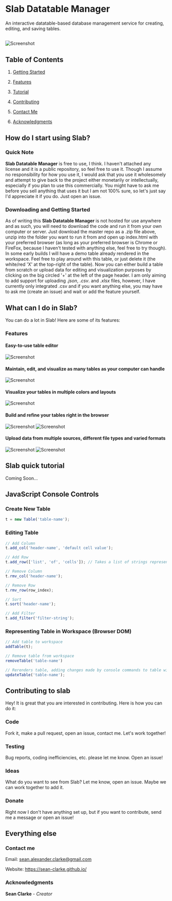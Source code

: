 # Slab Datatable Manager
An interactive datatable-based database management service for creating, editing, and saving tables.
## 
 
![Screenshot](https://raw.github.com/Sean-Clarke/website-dbms/screenshots/titless.png?raw=true "Easy to use, beautiful table management")

##
## Table of Contents
   1. [Getting Started](#downloading-and-getting-started)
   
   2. [Features](#features)
   
   3. [Tutorial](#slab-quick-tutorial)
   
   4. [Contributing](#contributing-to-slab)
   
   5. [Contact Me](#contact-me)
   
   6. [Acknowledgments](#acknowledgments)
   
## How do I start using Slab?
### Quick Note
**Slab Datatable Manager** is free to use, I think. I haven't attached any license and it is a public repository, so feel free to use it. Though I assume no responsibility for how you use it, I would ask that you use it wholesomely and attempt to give back to the project either monetarily or intellectually, especially if you plan to use this commercially. You might have to ask me before you sell anything that uses it but I am not 100% sure, so let's just say I'd appreciate it if you do. Just open an issue.

### Downloading and Getting Started
As of writing this **Slab Datatable Manager** is not hosted for use anywhere and as such, you will need to download the code and run it from your own computer or server. Just download the master repo as a .zip file above, unzip into the folder you want to run it from and open up index.html with your preferred browser (as long as your preferred browser is Chrome or FireFox, because I haven't tested with anything else, feel free to try though). In some early builds I will have a demo table already rendered in the workspace. Feel free to play around with this table, or just delete it (the white/red 'X' at the top-right of the table). Now you can either build a table from scratch or upload data for editing and visualization purposes by clicking on the big circled '+' at the left of the page header. I am only aiming to add support for uploading _.json_, _.csv_. and _.xlsx_ files, however, I have currently only integrated .csv and if you want anything else, you may have to ask me (create an issue) and wait or add the feature yourself.

## What can I do in Slab?
You can do a lot in Slab! Here are some of its features:
### Features
#### Easy-to-use table editor
![Screenshot](https://raw.github.com/Sean-Clarke/website-dbms/screenshots/editor.png?raw=true "Easy editing functionality")
#### Maintain, edit, and visualize as many tables as your computer can handle
![Screenshot](https://raw.github.com/Sean-Clarke/website-dbms/screenshots/multitables.png?raw=true "Multiple tables support")
#### Visualize your tables in multiple colors and layouts
![Screenshot](https://raw.github.com/Sean-Clarke/website-dbms/screenshots/altrowlayout.png?raw=true "Alternating rows layout")
#### Build and refine your tables right in the browser
![Screenshot](https://raw.github.com/Sean-Clarke/website-dbms/screenshots/tablebuilding.png?raw=true "Build on your tables")
![Screenshot](https://raw.github.com/Sean-Clarke/website-dbms/screenshots/interfaceoptions.png?raw=true "Comprehensive interface")
#### Upload data from multiple sources, different file types and varied formats
![Screenshot](https://raw.github.com/Sean-Clarke/website-dbms/screenshots/newtable.png?raw=true "Easy editing functionality")
![Screenshot](https://raw.github.com/Sean-Clarke/website-dbms/screenshots/loadpreview.png?raw=true "Easy editing functionality")
## Slab quick tutorial
Coming Soon...
## JavaScript Console Controls
### Create New Table
```js
t = new Table('table-name');
```
### Editing Table
```js
// Add Column
t.add_col('header-name', 'default cell value');

// Add Row
t.add_row(['list', 'of', 'cells']); // Takes a list of strings representing new cell value at the respective header index column, additonal keyword arguments 'index'=-1 and 'replace'=false are used for reorganizing and editing cells

// Remove Column
t.rmv_col('header-name');

// Remove Row
t.rmv_row(row_index);

// Sort
t.sort('header-name');

// Add Filter
t.add_filter('filter-string');
```
### Representing Table in Workspace (Browser DOM)
```js
// Add table to workspace
addTable(t);

// Remove table from workspace
removeTable('table-name')

// Rerenders table, adding changes made by console commands to table with name == 'table-name'
updateTable('table-name');
```

## Contributing to slab
Hey! It is great that you are interested in contributing. Here is how you can do it:
### Code
Fork it, make a pull request, open an issue, contact me. Let's work together!
### Testing
Bug reports, coding inefficiencies, etc. please let me know. Open an issue!
### Ideas
What do you want to see from Slab? Let me know, open an issue. Maybe we can work together to add it.
### Donate
Right now I don't have anything set up, but if you want to contribute, send me a message or open an issue!

## Everything else
### Contact me
Email: sean.alexander.clarke@gmail.com

Website: https://sean-clarke.github.io/
### Acknowledgments
**Sean Clarke** - _Creator_
